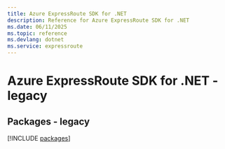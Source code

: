 ```yaml
---
title: Azure ExpressRoute SDK for .NET
description: Reference for Azure ExpressRoute SDK for .NET
ms.date: 06/11/2025
ms.topic: reference
ms.devlang: dotnet
ms.service: expressroute
---
```

# Azure ExpressRoute SDK for .NET - legacy
## Packages - legacy
[!INCLUDE [packages](expressroute-index.md)]
